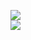[![](https://img.shields.io/badge/Made%20With-Github%20Spray-lightgrey.svg?style=for-the-badge&logo=github)](https://github.com/Annihil/github-spray#10656)  
[![](https://i.imgur.com/2DrTn0Z.gif)](https://github.com/Annihil/github-spray)